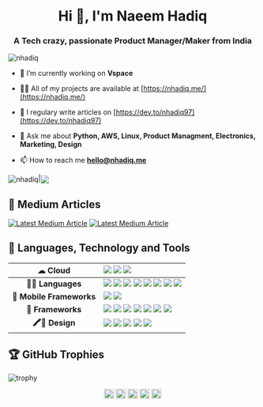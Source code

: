 <h1 align="center">Hi 👋, I'm Naeem Hadiq</h1>
<h3 align="center">A Tech crazy, passionate Product Manager/Maker from India</h3>
<p align="left"> <img src="https://komarev.com/ghpvc/?username=nhadiq" alt="nhadiq" /> </p>

- 🔭 I’m currently working on **Vspace**

- 👨‍💻 All of my projects are available at [https://nhadiq.me/](https://nhadiq.me/)

- 📝 I regulary write articles on [https://dev.to/nhadiq97](https://dev.to/nhadiq97)

- 💬 Ask me about **Python, AWS, Linux, Product Managment, Electronics, Marketing, Design**

- 📫 How to reach me **hello@nhadiq.me**

<img align="center" src="https://github-readme-stats.vercel.app/api?username=nhadiq&layout=compact&theme=chartreuse-dark&show_icons=true&count_private=true&include_all_commits=true" alt="nhadiq" />|<img align="center" src="https://github-readme-stats.vercel.app/api/top-langs/?username=nhadiq&theme=chartreuse-dark&include_all_commits=true" />

## 📝 Medium Articles

<a target="_blank" href="https://github-readme-medium-recent-article.vercel.app/medium/@nhadiq/0"><img src="https://github-readme-medium-recent-article.vercel.app/medium/@nhadiq/0" alt="Latest Medium Article"></a>
<a target="_blank" href="https://github-readme-medium-recent-article.vercel.app/medium/@nhadiq/1"><img src="https://github-readme-medium-recent-article.vercel.app/medium/@nhadiq/1" alt="Latest Medium Article"></a>

## 🚀 Languages, Technology and Tools 

| **☁ Cloud**             	| <img src="https://img.shields.io/badge/Amazon_AWS-232F3E?style=for-the-badge&logo=amazon-aws&logoColor=white"> <img src="https://img.shields.io/badge/Google_Cloud-4285F4?style=for-the-badge&logo=google-cloud&logoColor=white"> <img src="https://img.shields.io/badge/microsoft%20azure-0089D6?style=for-the-badge&logo=microsoft-azure&logoColor=white">|
|:-------------------------:	|:---------------------------------------------------------------------------------------------------------------------------------------------------------------------------------------------------------------------------------------------------------------------------------------------------------------------------------------------------------------------------------------------------------------------------------------------------------------------------------------------------------------------------------------------------------------------------------------------------------------------------------------------------------------------------------------------------------------------------------------------------------------------------------------------------------------------------------------------------------	|
| **👩‍💻 Languages**        	| <img src="https://img.shields.io/badge/Python-14354C?style=for-the-badge&logo=python&logoColor=white"> <img src="https://img.shields.io/badge/Dart-0175C2?style=for-the-badge&logo=dart&logoColor=white"> <img src="https://img.shields.io/badge/C%2B%2B-00599C?style=for-the-badge&logo=c%2B%2B&logoColor=white"> <img src="https://img.shields.io/badge/HTML5-E34F26?style=for-the-badge&logo=html5&logoColor=white"> <img src="https://img.shields.io/badge/Swift-FA7343?style=for-the-badge&logo=swift&logoColor=white"> <img src="https://img.shields.io/badge/CSS3-1572B6?style=for-the-badge&logo=css3&logoColor=white"> <img src="https://img.shields.io/badge/JavaScript-323330?style=for-the-badge&logo=javascript&logoColor=F7DF1E"> <img src="https://img.shields.io/badge/Kotlin-0095D5?&style=for-the-badge&logo=kotlin&logoColor=white"> 	|
| **📱 Mobile Frameworks** 	| <img src="https://img.shields.io/badge/Ionic-3880FF?style=for-the-badge&logo=ionic&logoColor=white"> <img src="https://img.shields.io/badge/Flutter-02569B?style=for-the-badge&logo=flutter&logoColor=white">  |
| **🚀 Frameworks**        	| <img src="https://img.shields.io/badge/Node.js-43853D?style=for-the-badge&logo=node.js&logoColor=white"> <img src="https://img.shields.io/badge/R-276DC3?style=for-the-badge&logo=r&logoColor=white"> <img src="https://img.shields.io/badge/OpenCV-27338e?style=for-the-badge&logo=OpenCV&logoColor=white"> <img src="https://img.shields.io/badge/React-20232A?style=for-the-badge&logo=react&logoColor=61DAFB"> <img src="https://img.shields.io/badge/Django-092E20?style=for-the-badge&logo=django&logoColor=white"> <img src="https://img.shields.io/badge/Flask-000000?style=for-the-badge&logo=flask&logoColor=white"> <img src="https://img.shields.io/badge/Docker-2CA5E0?style=for-the-badge&logo=docker&logoColor=white">     |
| **🖍📐 Design**           	| <img src="https://img.shields.io/badge/Figma-F24E1E?style=for-the-badge&logo=figma&logoColor=white"> <img src="https://img.shields.io/badge/Adobe%20Illustrator-FF9A00?style=for-the-badge&logo=adobe%20illustrator&logoColor=white"> <img src="https://img.shields.io/badge/Sketch-F7B500?style=for-the-badge&logo=Sketch&logoColor=white"> <img src="https://img.shields.io/badge/Adobe%20XD-FF61F6?style=for-the-badge&logo=Adobe%20XD&logoColor=white"> <img src="https://img.shields.io/badge/Adobe%20Photoshop-31A8FF?style=for-the-badge&logo=Adobe%20Photoshop&logoColor=black">    |

## 🏆 GitHub Trophies

![trophy](https://github-profile-trophy.vercel.app/?username=nhadiq&layout=compact&theme=onedark&column=7)

<p align="center">
<a href="https://dev.to/nhadiq97" target="blank"><img align="center" src="https://cdn.jsdelivr.net/npm/simple-icons@3.0.1/icons/dev-dot-to.svg" alt="nhadiq97" height="20" width="20" /></a>
<a href="https://twitter.com/nhadiq" target="blank"><img align="center" src="https://cdn.jsdelivr.net/npm/simple-icons@3.0.1/icons/twitter.svg" alt="nhadiq" height="20" width="20" /></a>
<a href="https://linkedin.com/in/naeemhadiq" target="blank"><img align="center" src="https://cdn.jsdelivr.net/npm/simple-icons@3.0.1/icons/linkedin.svg" alt="naeemhadiq" height="20" width="20" /></a>
<a href="https://fb.com/nhadiq1" target="blank"><img align="center" src="https://cdn.jsdelivr.net/npm/simple-icons@3.0.1/icons/facebook.svg" alt="nhadiq1" height="20" width="20" /></a>
<a href="https://instagram.com/nhadiq" target="blank"><img align="center" src="https://cdn.jsdelivr.net/npm/simple-icons@3.0.1/icons/instagram.svg" alt="nhadiq" height="20" width="20" /></a>
</p>
